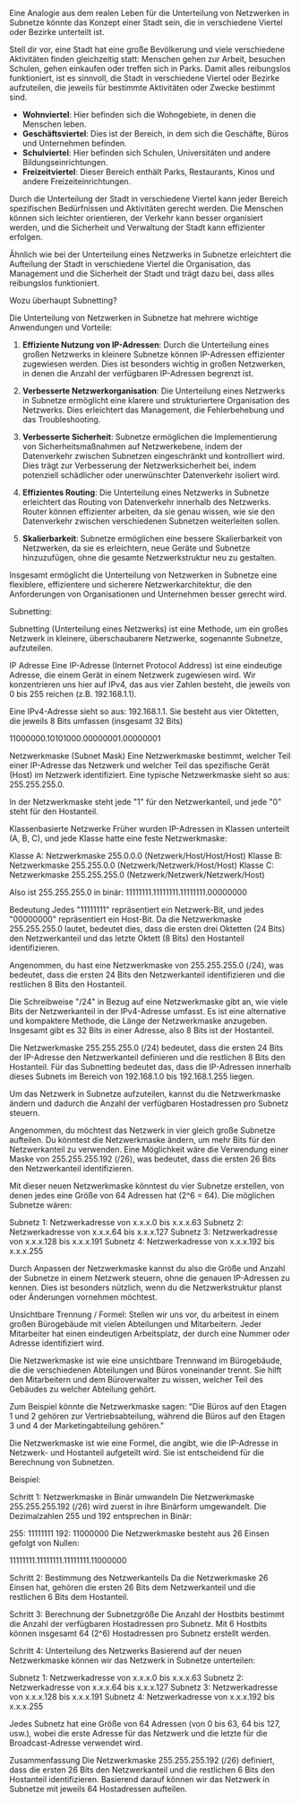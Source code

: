 Eine Analogie aus dem realen Leben für die Unterteilung von Netzwerken in Subnetze könnte das Konzept einer Stadt sein, die in verschiedene Viertel oder Bezirke unterteilt ist.

Stell dir vor, eine Stadt hat eine große Bevölkerung und viele verschiedene Aktivitäten finden gleichzeitig statt: Menschen gehen zur Arbeit, besuchen Schulen, gehen einkaufen oder treffen sich in Parks. Damit alles reibungslos funktioniert, ist es sinnvoll, die Stadt in verschiedene Viertel oder Bezirke aufzuteilen, die jeweils für bestimmte Aktivitäten oder Zwecke bestimmt sind.

- **Wohnviertel**: Hier befinden sich die Wohngebiete, in denen die Menschen leben.
- **Geschäftsviertel**: Dies ist der Bereich, in dem sich die Geschäfte, Büros und Unternehmen befinden.
- **Schulviertel**: Hier befinden sich Schulen, Universitäten und andere Bildungseinrichtungen.
- **Freizeitviertel**: Dieser Bereich enthält Parks, Restaurants, Kinos und andere Freizeiteinrichtungen.

Durch die Unterteilung der Stadt in verschiedene Viertel kann jeder Bereich spezifischen Bedürfnissen und Aktivitäten gerecht werden. Die Menschen können sich leichter orientieren, der Verkehr kann besser organisiert werden, und die Sicherheit und Verwaltung der Stadt kann effizienter erfolgen.

Ähnlich wie bei der Unterteilung eines Netzwerks in Subnetze erleichtert die Aufteilung der Stadt in verschiedene Viertel die Organisation, das Management und die Sicherheit der Stadt und trägt dazu bei, dass alles reibungslos funktioniert.


Wozu überhaupt Subnetting?

Die Unterteilung von Netzwerken in Subnetze hat mehrere wichtige Anwendungen und Vorteile:

1. **Effiziente Nutzung von IP-Adressen**: Durch die Unterteilung eines großen Netzwerks in kleinere Subnetze können IP-Adressen effizienter zugewiesen werden. Dies ist besonders wichtig in großen Netzwerken, in denen die Anzahl der verfügbaren IP-Adressen begrenzt ist.

2. **Verbesserte Netzwerkorganisation**: Die Unterteilung eines Netzwerks in Subnetze ermöglicht eine klarere und strukturiertere Organisation des Netzwerks. Dies erleichtert das Management, die Fehlerbehebung und das Troubleshooting.

3. **Verbesserte Sicherheit**: Subnetze ermöglichen die Implementierung von Sicherheitsmaßnahmen auf Netzwerkebene, indem der Datenverkehr zwischen Subnetzen eingeschränkt und kontrolliert wird. Dies trägt zur Verbesserung der Netzwerksicherheit bei, indem potenziell schädlicher oder unerwünschter Datenverkehr isoliert wird.

4. **Effizientes Routing**: Die Unterteilung eines Netzwerks in Subnetze erleichtert das Routing von Datenverkehr innerhalb des Netzwerks. Router können effizienter arbeiten, da sie genau wissen, wie sie den Datenverkehr zwischen verschiedenen Subnetzen weiterleiten sollen.

5. **Skalierbarkeit**: Subnetze ermöglichen eine bessere Skalierbarkeit von Netzwerken, da sie es erleichtern, neue Geräte und Subnetze hinzuzufügen, ohne die gesamte Netzwerkstruktur neu zu gestalten.

Insgesamt ermöglicht die Unterteilung von Netzwerken in Subnetze eine flexiblere, effizientere und sicherere Netzwerkarchitektur, die den Anforderungen von Organisationen und Unternehmen besser gerecht wird.


Subnetting:

Subnetting (Unterteilung eines Netzwerks) ist eine Methode, um ein großes Netzwerk in kleinere, überschaubarere Netzwerke, sogenannte Subnetze, aufzuteilen.

IP Adresse
Eine IP-Adresse (Internet Protocol Address) ist eine eindeutige Adresse, die einem Gerät in einem Netzwerk zugewiesen wird. Wir konzentrieren uns hier auf IPv4, das aus vier Zahlen besteht, die jeweils von 0 bis 255 reichen (z.B. 192.168.1.1).

Eine IPv4-Adresse sieht so aus: 192.168.1.1. Sie besteht aus vier Oktetten, die jeweils 8 Bits umfassen (insgesamt 32 Bits)

11000000.10101000.00000001.00000001

Netzwerkmaske (Subnet Mask)
Eine Netzwerkmaske bestimmt, welcher Teil einer IP-Adresse das Netzwerk und welcher Teil das spezifische Gerät (Host) im Netzwerk identifiziert. Eine typische Netzwerkmaske sieht so aus: 255.255.255.0.

In der Netzwerkmaske steht jede "1" für den Netzwerkanteil, und jede "0" steht für den Hostanteil.

Klassenbasierte Netzwerke
Früher wurden IP-Adressen in Klassen unterteilt (A, B, C), und jede Klasse hatte eine feste Netzwerkmaske:

Klasse A: Netzwerkmaske 255.0.0.0 (Netzwerk/Host/Host/Host)
Klasse B: Netzwerkmaske 255.255.0.0 (Netzwerk/Netzwerk/Host/Host)
Klasse C: Netzwerkmaske 255.255.255.0 (Netzwerk/Netzwerk/Netzwerk/Host)

Also ist 255.255.255.0 in binär:
11111111.11111111.11111111.00000000

Bedeutung
Jedes "11111111" repräsentiert ein Netzwerk-Bit, und jedes "00000000" repräsentiert ein Host-Bit. Da die Netzwerkmaske 255.255.255.0 lautet, bedeutet dies, dass die ersten drei Oktetten (24 Bits) den Netzwerkanteil und das letzte Oktett (8 Bits) den Hostanteil identifizieren.

Angenommen, du hast eine Netzwerkmaske von 255.255.255.0 (/24), was bedeutet, dass die ersten 24 Bits den Netzwerkanteil identifizieren und die restlichen 8 Bits den Hostanteil.

Die Schreibweise "/24" in Bezug auf eine Netzwerkmaske gibt an, wie viele Bits der Netzwerkanteil in der IPv4-Adresse umfasst. Es ist eine alternative und kompaktere Methode, die Länge der Netzwerkmaske anzugeben. Insgesamt gibt es 32 Bits in einer Adresse, also 8 Bits ist der Hostanteil.

Die Netzwerkmaske 255.255.255.0 (/24) bedeutet, dass die ersten 24 Bits der IP-Adresse den Netzwerkanteil definieren und die restlichen 8 Bits den Hostanteil. Für das Subnetting bedeutet das, dass die IP-Adressen innerhalb dieses Subnets im Bereich von 192.168.1.0 bis 192.168.1.255 liegen.

Um das Netzwerk in Subnetze aufzuteilen, kannst du die Netzwerkmaske ändern und dadurch die Anzahl der verfügbaren Hostadressen pro Subnetz steuern.

Angenommen, du möchtest das Netzwerk in vier gleich große Subnetze aufteilen. Du könntest die Netzwerkmaske ändern, um mehr Bits für den Netzwerkanteil zu verwenden. Eine Möglichkeit wäre die Verwendung einer Maske von 255.255.255.192 (/26), was bedeutet, dass die ersten 26 Bits den Netzwerkanteil identifizieren.

Mit dieser neuen Netzwerkmaske könntest du vier Subnetze erstellen, von denen jedes eine Größe von 64 Adressen hat (2^6 = 64). Die möglichen Subnetze wären:

Subnetz 1: Netzwerkadresse von x.x.x.0 bis x.x.x.63
Subnetz 2: Netzwerkadresse von x.x.x.64 bis x.x.x.127
Subnetz 3: Netzwerkadresse von x.x.x.128 bis x.x.x.191
Subnetz 4: Netzwerkadresse von x.x.x.192 bis x.x.x.255

Durch Anpassen der Netzwerkmaske kannst du also die Größe und Anzahl der Subnetze in einem Netzwerk steuern, ohne die genauen IP-Adressen zu kennen. Dies ist besonders nützlich, wenn du die Netzwerkstruktur planst oder Änderungen vornehmen möchtest.

Unsichtbare Trennung / Formel:
Stellen wir uns vor, du arbeitest in einem großen Bürogebäude mit vielen Abteilungen und Mitarbeitern. Jeder Mitarbeiter hat einen eindeutigen Arbeitsplatz, der durch eine Nummer oder Adresse identifiziert wird.

Die Netzwerkmaske ist wie eine unsichtbare Trennwand im Bürogebäude, die die verschiedenen Abteilungen und Büros voneinander trennt. Sie hilft den Mitarbeitern und dem Büroverwalter zu wissen, welcher Teil des Gebäudes zu welcher Abteilung gehört.

Zum Beispiel könnte die Netzwerkmaske sagen: "Die Büros auf den Etagen 1 und 2 gehören zur Vertriebsabteilung, während die Büros auf den Etagen 3 und 4 der Marketingabteilung gehören."

Die Netzwerkmaske ist wie eine Formel, die angibt, wie die IP-Adresse in Netzwerk- und Hostanteil aufgeteilt wird. Sie ist entscheidend für die Berechnung von Subnetzen.


Beispiel:

Schritt 1: Netzwerkmaske in Binär umwandeln
Die Netzwerkmaske 255.255.255.192 (/26) wird zuerst in ihre Binärform umgewandelt. Die Dezimalzahlen 255 und 192 entsprechen in Binär:

255: 11111111
192: 11000000
Die Netzwerkmaske besteht aus 26 Einsen gefolgt von Nullen:


11111111.11111111.11111111.11000000

Schritt 2: Bestimmung des Netzwerkanteils
Da die Netzwerkmaske 26 Einsen hat, gehören die ersten 26 Bits dem Netzwerkanteil und die restlichen 6 Bits dem Hostanteil.

Schritt 3: Berechnung der Subnetzgröße
Die Anzahl der Hostbits bestimmt die Anzahl der verfügbaren Hostadressen pro Subnetz. Mit 6 Hostbits können insgesamt 64 (2^6) Hostadressen pro Subnetz erstellt werden.

Schritt 4: Unterteilung des Netzwerks
Basierend auf der neuen Netzwerkmaske können wir das Netzwerk in Subnetze unterteilen:

Subnetz 1: Netzwerkadresse von x.x.x.0 bis x.x.x.63
Subnetz 2: Netzwerkadresse von x.x.x.64 bis x.x.x.127
Subnetz 3: Netzwerkadresse von x.x.x.128 bis x.x.x.191
Subnetz 4: Netzwerkadresse von x.x.x.192 bis x.x.x.255

Jedes Subnetz hat eine Größe von 64 Adressen (von 0 bis 63, 64 bis 127, usw.), wobei die erste Adresse für das Netzwerk und die letzte für die Broadcast-Adresse verwendet wird.

Zusammenfassung
Die Netzwerkmaske 255.255.255.192 (/26) definiert, dass die ersten 26 Bits den Netzwerkanteil und die restlichen 6 Bits den Hostanteil identifizieren. Basierend darauf können wir das Netzwerk in Subnetze mit jeweils 64 Hostadressen aufteilen.
